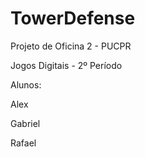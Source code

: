 TowerDefense
============

Projeto de Oficina 2 - PUCPR

Jogos Digitais - 2º Período

Alunos:

Alex

Gabriel

Rafael

